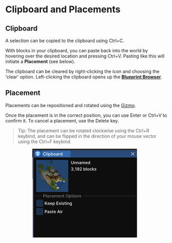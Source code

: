 # Clipboard and Placements

## Clipboard

A selection can be copied to the clipboard using Ctrl+C. 

With blocks in your clipboard, you can paste back into the world by hovering over the desired location and pressing Ctrl+V. Pasting like this will initiate a **Placement** (see below).

The clipboard can be cleared by right-clicking the icon and choosing the 'clear' option. Left-clicking the clipboard opens up the [**Blueprint Browser**](blueprints.md).

## Placement

Placements can be repositioned and rotated using the [Gizmo](gizmos.md).

Once the placement is in the correct position, you can use Enter or Ctrl+V to confirm it. To cancel a placement, use the Delete key.

> Tip: The placement can be rotated clockwise using the Ctrl+R keybind, and can be flipped in the direction of your mouse vector using the Ctrl+F keybind.

<div style="display: flex; align-items: center; justify-content: center;">
    <img src="img\Clipboard.png" alt="Clipboard" style="margin-right: 10px;">
</div>